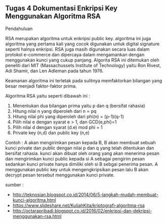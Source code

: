 ## Tugas 4 Dokumentasi Enkripsi Key Menggunakan Algoritma RSA

Pendahuluan

RSA merupakan algoritma untuk enkripsi public key. algoritma ini juga algoritma yang pertama kali yang cocok digunakan untuk digital signature seperti halnya enkripsi. RSA juga masih digunakan secara luas dalam protokol e-commerce dan dipercaya dalam mengamankan dengan menggunakan kunci yang cukup panjang. Algorita RSA ini ditemukan oleh peneliti dari MIT (Massachussets Institute of Technology) yaitu Ron Rivest, Adi Shamir, dan Len Adleman pada tahun 1976.

Keamanan algoritma ini terletak pada sulitnya memfaktorkan bilangan yang besar menjadi faktor-faktor prima.

Algoritma RSA yaitu seperti dibawah ini :

1. Menentukan dua bilangan prima yaitu p dan q (bersifat rahasia)
2. Hitung nilai n yang diperoleh dari n = pq
3. Hitung nilai phi yang diperoleh dari phi(n) = (p-1)(q-1)
4. Pilih nilai e dengan syarat e > 1, dan GCD(e,phi)=1
5. Pilih nilai d dengan syarat (d.e) mod phi = 1
6. Private key (n,d) dan public key (n,e)

Contoh :
A akan mengirimkan pesan kepada B, B akan membuat sebuah kunci private dan public dengan nilai p dan q yang telah ditentukan dan bersifat rahasia. kunci akan dibuat oleh orang yang akan menerima pesan dan mengirimkan kunci public kepada si A sebagai pengirim pesan sedankan kunci private hanya dimiliki oleh si B sebgai penerima pesan. A menggunakan public key untuk mengengkripsikan pesan lalu B akan decrypt pesan tersebut menggunakan kunci private.   


sumber :
* http://teknosian.blogspot.co.id/2014/06/5-langkah-mudah-membuat-kunci-algoritma.html
* https://www.slideshare.net/KuliahKita/kriptografi-algoritma-rsa
* http://octarapribadi.blogspot.co.id/2016/02/enkripsi-dan-dekripsi-menggunakan-rsa.html
